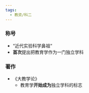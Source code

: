 ```yaml
---
tags:
  - 教资/科二
---
```



### 称号
- “近代实验科学鼻祖“
- **首次**提出把教育学作为一门独立学科

### 著作
- 《大教学论》
	- 教育学**开始成为**独立学科的标志